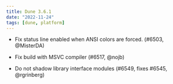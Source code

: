 ```yaml
---
title: Dune 3.6.1
date: "2022-11-24"
tags: [dune, platform]
---
```


- Fix status line enabled when ANSI colors are forced. (#6503, @MisterDA)

- Fix build with MSVC compiler (#6517, @nojb)

- Do not shadow library interface modules (#6549, fixes #6545, @rgrinberg)